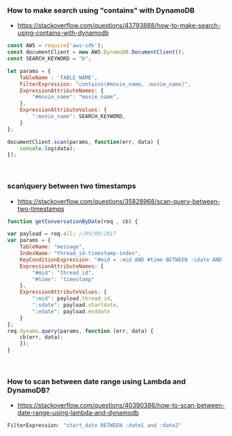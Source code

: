### How to make search using "contains" with DynamoDB
- https://stackoverflow.com/questions/43793888/how-to-make-search-using-contains-with-dynamodb
```Javascript
const AWS = require('aws-sdk');
const documentClient = new AWS.DynamoDB.DocumentClient();
const SEARCH_KEYWORD = "b";

let params = {
    TableName : 'TABLE_NAME',
    FilterExpression: "contains(#movie_name, :movie_name)",
    ExpressionAttributeNames: {
        "#movie_name": "movie_name",
    },
    ExpressionAttributeValues: {
        ":movie_name": SEARCH_KEYWORD,
    }       
};

documentClient.scan(params, function(err, data) {
    console.log(data);
});
```

</br>

### scan\query between two timestamps
- https://stackoverflow.com/questions/35828968/scan-query-between-two-timestamps
```Javascript
function getConversationByDate(req , cb) {

var payload = req.all; //05/09/2017
var params = {
    TableName: "message",
    IndexName: "thread_id-timestamp-index",
    KeyConditionExpression: "#mid = :mid AND #time BETWEEN :sdate AND :edate",
    ExpressionAttributeNames: {
        "#mid": "thread_id",
        "#time": "timestamp"
    },
    ExpressionAttributeValues: {
        ":mid": payload.thread_id,
        ":sdate": payload.startdate,
        ":edate": payload.enddate
    }
};
req.dynamo.query(params, function (err, data) {
    cb(err, data);
    });
}
```

</br>

### How to scan between date range using Lambda and DynamoDB?
- https://stackoverflow.com/questions/40390386/how-to-scan-between-date-range-using-lambda-and-dynamodb
```Javascript
FilterExpression: "start_date BETWEEN :date1 and :date2"
```
